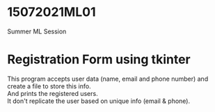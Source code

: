 # 15072021ML01
Summer ML Session
<h1>Registration Form using tkinter</h1>
<p>
  This program accepts user data (name, email and phone number) and create a file to store this info.<br>
  And prints the registered users.<br>
  It don't replicate the user based on unique info (email & phone).
  
</p>
